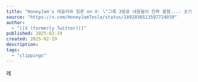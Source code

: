 ```yaml
---
title: "HoneyJam's 테슬라와 일론 on X: \"그록 3발표 내용들이 진짜 꿀잼...- 초기 LLM의 성능은 프리 트레이닝과 트레이닝에 의해 결정되는 것처럼 보임- 프리 트레이닝이란 인터넷에 존재하는 모든 텍스트를 가져와서 학습시키는 과정- 트레이닝은 이 프리 트레이닝에 추가 질문과 답변을 제시하며 구체적인 답변 스타일을 만드는 과정-\" / X"
source: "https://x.com/HoneyJamTesla/status/1892036511597724039"
author:
  - "[[X (formerly Twitter)]]"
published: 2025-02-19
created: 2025-02-19
description:
tags:
  - "clippings"
---
```

레